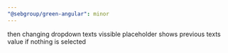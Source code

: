 ```yaml
---
"@sebgroup/green-angular": minor
---
```


then changing dropdown texts vissible placeholder shows previous texts value if nothing is selected

